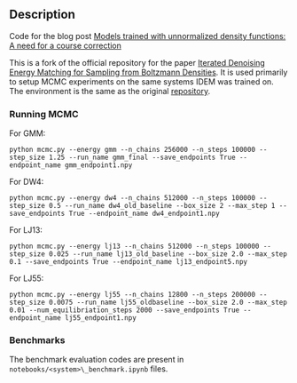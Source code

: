 ## Description

Code for the blog post [Models trained with unnormalized density functions: A need for a course correction](https://rishalaggarwal.github.io/ebmvsmcmc/)


This is a fork of the official repository for the paper [Iterated Denoising Energy Matching for Sampling from Boltzmann Densities](https://arxiv.org/abs/2402.06121). It is used primarily to setup MCMC experiments on the same systems IDEM was trained on. The environment is the same as the original [repository](https://github.com/jarridrb/DEM).

### Running MCMC

For GMM:

```python mcmc.py --energy gmm --n_chains 256000 --n_steps 100000 --step_size 1.25 --run_name gmm_final --save_endpoints True --endpoint_name gmm_endpoint1.npy```

For DW4:

```python mcmc.py --energy dw4 --n_chains 512000 --n_steps 100000 --step_size 0.5 --run_name dw4_old_baseline --box_size 2 --max_step 1 --save_endpoints True --endpoint_name dw4_endpoint1.npy```

For LJ13:

```python mcmc.py --energy lj13 --n_chains 512000 --n_steps 100000 --step_size 0.025 --run_name lj13_old_baseline --box_size 2.0 --max_step 0.1 --save_endpoints True --endpoint_name lj13_endpoint5.npy```

For LJ55:

```python mcmc.py --energy lj55 --n_chains 12800 --n_steps 200000 --step_size 0.0075 --run_name lj55_oldbaseline --box_size 2.0 --max_step 0.01 --num_equilibriation_steps 2000 --save_endpoints True --endpoint_name lj55_endpoint1.npy```

### Benchmarks

The benchmark evaluation codes are present in ```notebooks/<system>\_benchmark.ipynb``` files.

